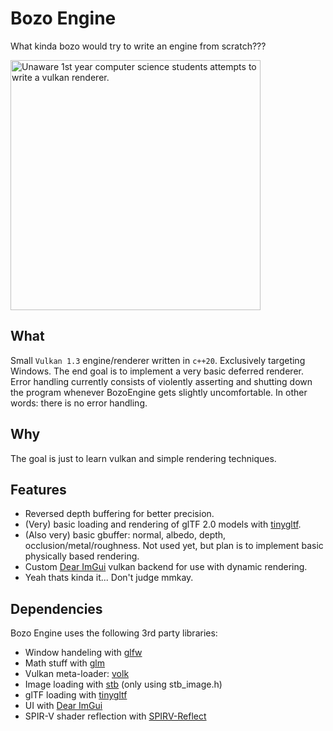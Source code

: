 # Bozo Engine
What kinda bozo would try to write an engine from scratch???

<img src="https://cdn.discordapp.com/attachments/707920399752626247/1123779412769386619/vulkan_unaware.png" alt="Unaware 1st year computer science students attempts to write a vulkan renderer." width="400">

## What
Small `Vulkan 1.3` engine/renderer written in `c++20`. Exclusively targeting Windows. The end goal is to implement a very basic deferred renderer. Error handling currently consists of violently asserting and shutting down the program whenever BozoEngine gets slightly uncomfortable. In other words: there is no error handling.

## Why
The goal is just to learn vulkan and simple rendering techniques.

## Features
- Reversed depth buffering for better precision.
- (Very) basic loading and rendering of glTF 2.0 models with [tinygltf](https://github.com/syoyo/tinygltf).
- (Also very) basic gbuffer: normal, albedo, depth, occlusion/metal/roughness. Not used yet, but plan is to implement basic physically based rendering.
- Custom [Dear ImGui](https://github.com/ocornut/imgui) vulkan backend for use with dynamic rendering.
- Yeah thats kinda it... Don't judge mmkay.

## Dependencies
Bozo Engine uses the following 3rd party libraries:
- Window handeling with [glfw](https://github.com/glfw/glfw)
- Math stuff with [glm](https://github.com/g-truc/glm)
- Vulkan meta-loader: [volk](https://github.com/zeux/volk)
- Image loading with [stb](https://github.com/nothings/stb) (only using stb_image.h)
- glTF loading with [tinygltf](https://github.com/syoyo/tinygltf)
- UI with [Dear ImGui](https://github.com/ocornut/imgui)
- SPIR-V shader reflection with [SPIRV-Reflect](https://github.com/KhronosGroup/SPIRV-Reflect)

